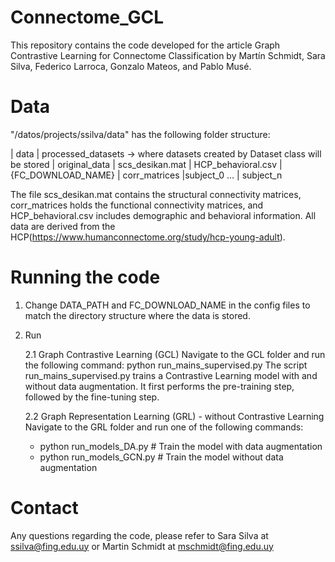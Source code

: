 # Connectome_GCL

This repository contains the code developed for the article Graph Contrastive Learning for Connectome Classification by Martín Schmidt, Sara Silva, Federico Larroca, Gonzalo Mateos, and Pablo Musé.


# Data

"/datos/projects/ssilva/data" has the following folder structure:

| data
  | processed_datasets -> where datasets created by Dataset class will be stored
  | original_data 
    | scs_desikan.mat
    | HCP_behavioral.csv
  | {FC_DOWNLOAD_NAME}
    | corr_matrices
      |subject_0
      ...
      | subject_n

The file scs_desikan.mat contains the structural connectivity matrices, corr_matrices holds the functional connectivity matrices, and HCP_behavioral.csv includes demographic and behavioral information. All data are derived from the HCP(https://www.humanconnectome.org/study/hcp-young-adult).
      
# Running the code

1. Change DATA_PATH and FC_DOWNLOAD_NAME in the config files to match the directory structure where the data is stored. 

2. Run
   
   2.1 Graph Contrastive Learning (GCL)
   Navigate to the GCL folder and run the following command: python run_mains_supervised.py
   The script run_mains_supervised.py trains a Contrastive Learning model with and without data augmentation. It first performs the pre-training step, followed by the fine-tuning step.

   2.2 Graph Representation Learning (GRL) - without Contrastive Learning
   Navigate to the GRL folder and run one of the following commands:
   - python run_models_DA.py  # Train the model with data augmentation  
   - python run_models_GCN.py  # Train the model without data augmentation  


# Contact

Any questions regarding the code, please refer to Sara Silva at ssilva@fing.edu.uy or Martin Schmidt at mschmidt@fing.edu.uy
